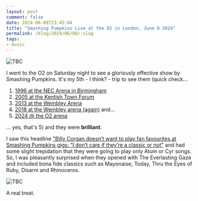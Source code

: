 ```yaml
---
layout: post
comment: false
date: 2024-06-08T23:45:04
title: "Smashing Pumpkins Live at the O2 in London, June 8 2024"
permalink: /blog/2024/06/08/:slug
tags:
- music
---
```


<img src="/img/2024-06-08-smashing-pumpkins-2.jpeg" class="img-fluid" alt="TBC" loading="lazy">

I went to the O2 on Saturday night to see a gloriously effective show by Smashing Pumpkins. It's my 5th - I think? - trip to see them (quick check...

1. [1996 at the NEC Arena in Birmingham](https://www.setlist.fm/setlist/the-smashing-pumpkins/1996/nec-arena-birmingham-england-1bd79550.html)
2. [2005 at the Kentish Town Forum](https://www.setlist.fm/setlist/billy-corgan/2005/the-forum-london-england-4bd78b56.html)
3. [2013 at the Wembley Arena](https://www.setlist.fm/setlist/the-smashing-pumpkins/2013/wembley-arena-london-england-13c699a9.html)
4. [2018 at the Wembley arena (again)](https://www.setlist.fm/setlist/the-smashing-pumpkins/2018/the-sse-arena-wembley-london-england-396916b.html) and... 
5. [2024 @ the O2 arena](https://www.setlist.fm/setlist/the-smashing-pumpkins/2024/the-o2-arena-london-england-53aba359.html) 

... yes, that's 5) and they were **brilliant**. 

I saw this headline ["Billy Corgan doesn’t want to play fan favourites at Smashing Pumpkins gigs: “I don’t care if they’re a classic or not"](https://www.nme.com/news/music/billy-corgan-doesnt-want-to-play-fan-favourites-at-smashing-pumpkins-gigs-3763187) and had some slight trepidation that they were going to play only Atum or Cyr songs. So, I was pleasantly surprised when they opened with The Everlasting Gaze and included bona fide classics such as Mayonaise, Today, Thru the Eyes of Ruby, Disarm and Rhinoceros.

<img src="/img/2024-06-08-smashing-pumpkins-1.jpeg" class="img-fluid" alt="TBC" loading="lazy">

A real treat.